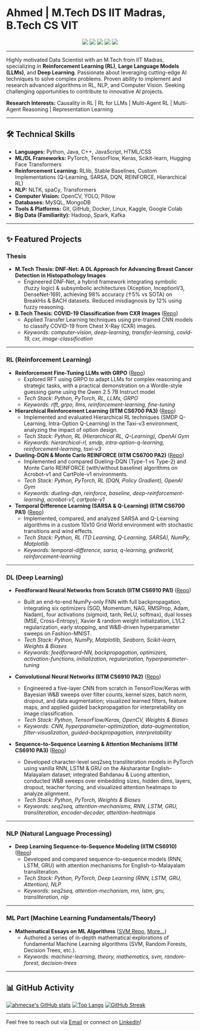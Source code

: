 # Ahmed  | M.Tech DS IIT Madras, B.Tech CS VIT

<p align="center">
  <a href="https://www.linkedin.com/in/ahmecse/" target="_blank"><img src="https://img.shields.io/badge/LinkedIn-ahmecse-blue?style=flat-square&logo=linkedin"></a>
  <a href="mailto:ahmecse@gmail.com"><img src="https://img.shields.io/badge/Email-Contact_Me-green?style=flat-square&logo=gmail"></a>
  <a href="https://github.com/ahmecse"><img src="https://img.shields.io/badge/GitHub-Profile-lightgrey?style=flat-square&logo=github"></a>
  <a href="https://www.kaggle.com/ahmecse" target="_blank"><img src="https://img.shields.io/badge/Kaggle-Top_5%25-blue?style=flat-square&logo=kaggle"></a>
  <a href="https://ahmecse.github.io/" target="_blank"><img src="https://img.shields.io/badge/Portfolio-Website-purple?style=flat-square&logo=google-chrome"></a>
</p>

---

Highly motivated Data Scientist with an M.Tech from IIT Madras, specializing in **Reinforcement Learning (RL)**, **Large Language Models (LLMs)**, and **Deep Learning**. Passionate about leveraging cutting-edge AI techniques to solve complex problems. Proven ability to implement and research advanced algorithms in RL, NLP, and Computer Vision. Seeking challenging opportunities to contribute to innovative AI projects.

**Research Interests:** Causality in RL | RL for LLMs | Multi-Agent RL | Multi-Agent Reasoning | Representation Learning

---

## 🛠️ Technical Skills

*   **Languages:** Python, Java, C++, JavaScript, HTML/CSS
*   **ML/DL Frameworks:** PyTorch, TensorFlow, Keras, Scikit-learn, Hugging Face Transformers
*   **Reinforcement Learning:** RLlib, Stable Baselines, Custom Implementations (Q-Learning, SARSA, DQN, REINFORCE, Hierarchical RL)
*   **NLP:** NLTK, spaCy, Transformers
*   **Computer Vision:** OpenCV, YOLO, Pillow
*   **Databases:** MySQL, MongoDB
*   **Tools & Platforms:** Git, GitHub, Docker, Linux, Kaggle, Google Colab
*   **Big Data (Familiarity):** Hadoop, Spark, Kafka

---

## ✨ Featured Projects

### Thesis

*   **M.Tech Thesis: DNF‑Net: A DL Approach for Advancing Breast Cancer Detection in Histopathology Images**
    *   Engineered DNF‑Net, a hybrid framework integrating symbolic (fuzzy logic) & subsymbolic architectures (Xception, InceptionV3, DenseNet‑169), achieving 98% accuracy (↑5% vs SOTA) on BreakHis & BACH datasets. Reduced misdiagnosis by 12% using fuzzy reasoning.
*   **B.Tech Thesis: COVID-19 Classification from CXR Images** ([Repo](https://github.com/ahmecse/BSc-Thesis-COVID19-CXR-TransferLearning))
    *   Applied Transfer Learning techniques using pre-trained CNN models to classify COVID-19 from Chest X-Ray (CXR) images.
    *   *Keywords: computer-vision, deep-learning, transfer-learning, covid-19, cxr, image-classification*
---

### RL (Reinforcement Learning)

*   **Reinforcement Fine-Tuning LLMs with GRPO** ([Repo](https://github.com/ahmecse/Reinforcement-Fine-Tuning-LLMs-with-GRPO))
    *   Explored RFT using GRPO to adapt LLMs for complex reasoning and strategic tasks, with a practical demonstration on a Wordle-style guessing game using the Qwen 2.5 7B Instruct model
    *   *Tech Stack: Python, PyTorch, RL, LLMs, GRPO*
    *   *Keywords: rlft, grpo, llms, reinforcement-learning, fine-tuning*
*   **Hierarchical Reinforcement Learning (IITM CS6700 PA3)** ([Repo](https://github.com/ahmecse/RL-Assignments-3-IITM-CS6700))
    *   Implemented and evaluated Hierarchical RL techniques (SMDP Q-Learning, Intra-Option Q-Learning) in the Taxi-v3 environment, analyzing the impact of option design.
    *   *Tech Stack: Python, RL (Hierarchical RL, Q-Learning), OpenAI Gym*
    *   *Keywords: hierarchical-rl, smdp, intra-option-q-learning, reinforcement-learning, taxi-v3*
*   **Dueling-DQN & Monte Carlo REINFORCE (IITM CS6700 PA2)** ([Repo](https://github.com/ahmecse/RL-Assignments-2-IITM-CS6700))
    *   Implemented and compared Dueling-DQN (Type-1 vs Type-2) and Monte Carlo REINFORCE (with/without baseline) algorithms on Acrobot-v1 and CartPole-v1 environments.
    *   *Tech Stack: Python, PyTorch, RL (DQN, Policy Gradient), OpenAI Gym*
    *   *Keywords: dueling-dqn, reinforce, baseline, deep-reinforcement-learning, acrobot-v1, cartpole-v1*
*   **Temporal Difference Learning (SARSA & Q-Learning) (IITM CS6700 PA1)** ([Repo](https://github.com/ahmecse/RL-Assignments-1-IITM-CS6700))
    *   Implemented, compared, and analyzed SARSA and Q-Learning algorithms in a custom 10x10 Grid World environment with stochastic transitions and wind effects.
    *   *Tech Stack: Python, RL (TD Learning, Q-Learning, SARSA), NumPy, Matplotlib*
    *   *Keywords: temporal-difference, sarsa, q-learning, gridworld, reinforcement-learning*
---
### DL (Deep Learning)

*   **Feedforward Neural Networks from Scratch (IITM CS6910 PA1)** ([Repo](https://github.com/ahmecse/DL-Assignments-1-IITM-CS6910))  
    *   Built an end-to-end NumPy-only FNN with full backpropagation, integrating six optimizers (SGD, Momentum, NAG, RMSProp, Adam, Nadam), four activations (sigmoid, tanh, ReLU, softmax), dual losses (MSE, Cross-Entropy), Xavier & random weight initialization, L1/L2 regularization, early stopping, and W&B-driven hyperparameter sweeps on Fashion-MNIST.  
    *   *Tech Stack: Python, NumPy, Matplotlib, Seaborn, Scikit-learn, Weights & Biases*  
    *   *Keywords: feedforward-NN, backpropagation, optimizers, activation-functions, initialization, regularization, hyperparameter-tuning*

*   **Convolutional Neural Networks (IITM CS6910 PA2)** ([Repo](https://github.com/ahmecse/DL-Assignments-2-IITM-CS6910))  
    *   Engineered a five-layer CNN from scratch in TensorFlow/Keras with Bayesian W&B sweeps over filter counts, kernel sizes, batch norm, dropout, and data augmentation; visualized learned filters, feature maps, and applied guided backpropagation for interpretability on image classification.  
    *   *Tech Stack: Python, TensorFlow/Keras, OpenCV, Weights & Biases*  
    *   *Keywords: CNN, hyperparameter-optimization, data-augmentation, filter-visualization, guided-backpropagation, interpretability*

*   **Sequence-to-Sequence Learning & Attention Mechanisms (IITM CS6910 PA3)** ([Repo](https://github.com/ahmecse/DL-Assignments-3-IITM-CS6910))  
    *   Developed character-level seq2seq transliteration models in PyTorch using vanilla RNN, LSTM & GRU on the Aksharantar English–Malayalam dataset; integrated Bahdanau & Luong attention, conducted W&B sweeps over embedding sizes, hidden dims, layers, dropout, teacher forcing, and visualized attention heatmaps to analyze alignment.  
    *   *Tech Stack: Python, PyTorch, Weights & Biases*  
    *   *Keywords: seq2seq, attention-mechanisms, RNN, LSTM, GRU, transliteration, encoder-decoder, attention-heatmaps*
---

### NLP (Natural Language Processing)

*   **Deep Learning Sequence-to-Sequence Modeling (IITM CS6910)** ([Repo](https://github.com/ahmecse/DL-Assignments-3-IITM-CS6910))
    *   Developed and compared sequence-to-sequence models (RNN, LSTM, GRU) with attention mechanisms for English-to-Malayalam transliteration.
    *   *Tech Stack: Python, PyTorch, Deep Learning (RNN, LSTM, GRU, Attention), NLP*
    *   *Keywords: seq2seq, attention-mechanism, rnn, lstm, gru, transliteration, nlp*
---
### ML Part (Machine Learning Fundamentals/Theory)

*   **Mathematical Essays on ML Algorithms** ([SVM Repo](https://github.com/ahmecse/A-Mathematical-Essay-on-Support-Vector-Machine), [More...](https://github.com/ahmecse?tab=repositories&q=Mathematical-essay))
    *   Authored a series of in-depth mathematical explorations of fundamental Machine Learning algorithms (SVM, Random Forests, Decision Trees, etc.).
    *   *Keywords: machine-learning, theory, mathematics, svm, random-forest, decision-trees*

---

## 📊 GitHub Activity

[![ahmecse's GitHub stats](https://github-readme-stats.vercel.app/api?username=ahmecse&show_icons=true&theme=radical)](https://github.com/ahmecse)
[![Top Langs](https://github-readme-stats.vercel.app/api/top-langs/?username=ahmecse&layout=compact&theme=radical)](https://github.com/ahmecse)
[![GitHub Streak](https://github-readme-streak-stats.herokuapp.com/?user=ahmecse&theme=radical)](https://github.com/ahmecse)

---

Feel free to reach out via [Email](mailto:ahmecse@gmail.com) or connect on [LinkedIn](https://www.linkedin.com/in/ahmecse/)!

